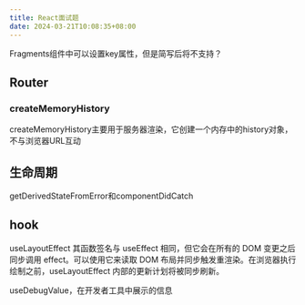 ```yaml
---
title: React面试题
date: 2024-03-21T10:08:35+08:00
---
```


Fragments组件中可以设置key属性，但是简写后将不支持？

## Router

### createMemoryHistory

createMemoryHistory主要用于服务器渲染，它创建一个内存中的history对象，不与浏览器URL互动

## 生命周期
getDerivedStateFromError和componentDidCatch

## hook
useLayoutEffect
其函数签名与 useEffect 相同，但它会在所有的 DOM 变更之后同步调用 effect。可以使用它来读取 DOM 布局并同步触发重渲染。在浏览器执行绘制之前，useLayoutEffect 内部的更新计划将被同步刷新。

useDebugValue，在开发者工具中展示的信息